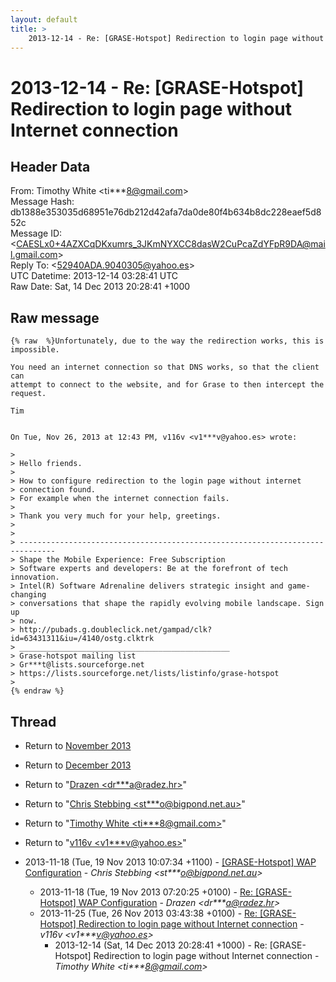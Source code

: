 ```yaml
---
layout: default
title: >
    2013-12-14 - Re: [GRASE-Hotspot] Redirection to login page without Internet	connection
---
```


# 2013-12-14 - Re: [GRASE-Hotspot] Redirection to login page without Internet	connection

## Header Data

From: Timothy White \<ti***8@gmail.com\><br>
Message Hash: db1388e353035d68951e76db212d42afa7da0de80f4b634b8dc228eaef5d852c<br>
Message ID: \<CAESLx0+4AZXCqDKxumrs_3JKmNYXCC8dasW2CuPcaZdYFpR9DA@mail.gmail.com\><br>
Reply To: \<52940ADA.9040305@yahoo.es\><br>
UTC Datetime: 2013-12-14 03:28:41 UTC<br>
Raw Date: Sat, 14 Dec 2013 20:28:41 +1000<br>

## Raw message

```
{% raw  %}Unfortunately, due to the way the redirection works, this is impossible.

You need an internet connection so that DNS works, so that the client can
attempt to connect to the website, and for Grase to then intercept the
request.

Tim


On Tue, Nov 26, 2013 at 12:43 PM, v116v <v1***v@yahoo.es> wrote:

>
> Hello friends.
>
> How to configure redirection to the login page without internet
> connection found.
> For example when the internet connection fails.
>
> Thank you very much for your help, greetings.
>
>
> ------------------------------------------------------------------------------
> Shape the Mobile Experience: Free Subscription
> Software experts and developers: Be at the forefront of tech innovation.
> Intel(R) Software Adrenaline delivers strategic insight and game-changing
> conversations that shape the rapidly evolving mobile landscape. Sign up
> now.
> http://pubads.g.doubleclick.net/gampad/clk?id=63431311&iu=/4140/ostg.clktrk
> _______________________________________________
> Grase-hotspot mailing list
> Gr***t@lists.sourceforge.net
> https://lists.sourceforge.net/lists/listinfo/grase-hotspot
>
{% endraw %}
```

## Thread

+ Return to [November 2013](/archive/2013/11)
+ Return to [December 2013](/archive/2013/12)

+ Return to "[Drazen <dr***a<span>@</span>radez.hr>](/authors/dr___a_at_radez_hr)"
+ Return to "[Chris Stebbing <st***o<span>@</span>bigpond.net.au>](/authors/st___o_at_bigpond_net_au)"
+ Return to "[Timothy White <ti***8<span>@</span>gmail.com>](/authors/ti___8_at_gmail_com)"
+ Return to "[v116v <v1***v<span>@</span>yahoo.es>](/authors/v1___v_at_yahoo_es)"

+ 2013-11-18 (Tue, 19 Nov 2013 10:07:34 +1100) - [[GRASE-Hotspot] WAP Configuration](/archive/2013/11/b591c789dc35a8af6ffddcb57b414a0e1764f359fb32ea72b7cf311c0792ef05) - _Chris Stebbing \<st***o@bigpond.net.au\>_
  + 2013-11-18 (Tue, 19 Nov 2013 07:20:25 +0100) - [Re: [GRASE-Hotspot] WAP Configuration](/archive/2013/11/96863fa0c153b389ced1cda4b837a58510ba788ac58ed6f372800551916b2ab7) - _Drazen \<dr***a@radez.hr\>_
  + 2013-11-25 (Tue, 26 Nov 2013 03:43:38 +0100) - [Re: [GRASE-Hotspot] Redirection to login page without Internet	connection](/archive/2013/11/577fca05c1aac5cf5f6ad9cb7fa6e73de8e9692553f5560935f76c222dcfe5ae) - _v116v \<v1***v@yahoo.es\>_
    + 2013-12-14 (Sat, 14 Dec 2013 20:28:41 +1000) - Re: [GRASE-Hotspot] Redirection to login page without Internet	connection - _Timothy White \<ti***8@gmail.com\>_

